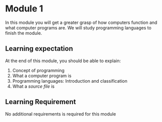 # Module 1

In this module you will get a greater grasp of how computers function and what
computer programs are. We will study programming languages to finish the module.

## Learning expectation

At the end of this module, you should be able to explain:

1. Concept of programming
2. What a computer program is
3. Programming languages: Introduction and classification
4. What a _source file_ is

## Learning Requirement

No additional requirements is required for this module

